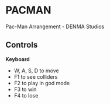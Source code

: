 # PACMAN
 Pac-Man Arrangement - DENMA Studios

Controls
--------
**Keyboard**
- W, A, S, D to move
- F1 to see colliders
- F2 to play in god mode
- F3 to win
- F4 to lose
